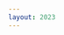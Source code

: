 ```yaml
---
layout: 2023
---
```



<!-- ### About the Workshop

With the rise of digital currencies and distributed ledger infrastructures, a multitude of novel application scenarios are currently being discussed and evaluated. In essence, these technologies promise to crosscut and change a large variety of digital interactions. At the same time, the underlying infrastructures supporting these technologies are rapidly being developed and deployed, and their resilience and scalability is key to success.

After one year break, due to the pandemic, the 5th SERIAL workshop hopes to continue the successful series of scientific forums addressing the above themes. It aims to investigate system support to foster resilience and scalability of decentralized infrastructures such as distributed ledger ecosystems, but also addresses resilience support for more traditional Internet-based services.

To facilitate a discussion on the maturity of existing infrastructure, we want to especially invite works exploring novel use cases and application scenarios of distributed ledger infrastructure and their requirements. Besides well established use cases like decentralized finance and supply chain management we especially welcome applications to novel domains like education, social networks and cloud storage.

### Call for Papers

#### Topics

Topics of interest include but are not limited to:

* System support for blockchain
* System support for resource-limited devices and blockchain
* Resilient agreement protocols
* Trusted execution for improved resilience of decentralized infrastructures 
* Blockchain consistency
* Cryptocurrency attacks and incentives
* Smart contract performance and security
* Blockchain soft and hard forks
* Anonymity and confidentiality in distributed ledgers
* Governance of distributed ledgers
* Scalability of distributed ledgers
* Use cases
* Novel application scenarios

The goal of the workshop is to foster collaboration and discussion among researchers and practitioners in this field. The workshop will be one full day. The program should primarily include presentations by authors of accepted papers (the workshop will have proceedings in the ACM digital library). Other elements will be one or two invited presentations and a panel ending the day with an open discussion with the workshop audience.

#### Submission Guidelines

SERIAL welcomes submissions in two formats:
* Regular paper of at most 6 pages, including references. Research papers should
present work that has not been previously published or concurrently submitted elsewhere and will be published in the proceedings.
* Short research statements or position papers of at most 2 pages. Research
statements aim at fostering discussion and collaboration. They may summarize research published elsewhere or outline new emerging ideas. Research statements will not be published in the proceedings.

Reviewing is single-blind. This means that the names and affiliations of the authors must appear in the submitted papers. Each paper will receive at least three reviews from members of the program committee.

#### Important dates

We aim to follow the schedule proposed by middleware for research papers to be published in proceedings. Since position papers do not require a camera-ready, we aim for a later deadline, to allow fresh ideas to be proposed

* Research paper submission: 31 August 2022
* Research paper notification: 23 September 2022
* Camera-ready due: 3 October 2022
* Position paper submission: 30 September 2022
* Position paper notification: 14 October 2022

### Committees

#### Organising Committee
* Leander Jehl (TU Braunschweig/University of Stavanger) -  leander.jehl(\_at\_)uis.no
* Hans P. Reiser (Reykjavik University) - hansr(\_at\_)ru.is

#### Preliminary PC Members

* Hein Meling (University of Stavanger)
* Roman Vitenberg (University of Oslo)
* Kaiwen Zhang (ÉTS)
* Pierre-Lous Aublin (Keio University)
* Sonia Ben Mokhtar (CNRS, Lyon)
* Alysson Bessani (LaSIGE, Faculdade de Ciências, Universidade de Lisboa)



Header image by <a href="https://pixabay.com/users/goguin-15784481/?utm_source=link-attribution&amp;utm_medium=referral&amp;utm_campaign=image&amp;utm_content=5154172">goguin</a> from <a href="https://pixabay.com/?utm_source=link-attribution&amp;utm_medium=referral&amp;utm_campaign=image&amp;utm_content=5154172">Pixabay</a> -->